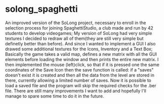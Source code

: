# solong_spaghetti

An improved version of the SoLong project, necessary to enroll in the selection process for joining SpaghettiStudio, a club made and run by 42 students to develop videogames;
My version of SoLong had very simple textures I decided to redraw all of them(they are still very simple but definetly better than before).
And since I wanted to implement a GUI I also drawed some additional textures for the Icons, Inventory and a Text Box;
Basically the game takes a valid map, defines a new matrix with all the GUI elements before loading the window and then prints the entire new matrix.
I then implemented the mouse (left)click, so that if it is pressed one the same coordinates of the Save Icon then the save function is called: 
if a "saves" doesn't exist it is created and then all the data from the level are stored in there, currently allowing a limited number of saves.
Now it is possible to load a saved file and the program will skip the required checks for the .ber file.
There are still many improvements I want to add and hopefully I'll manage to spare some time to do it in the future.
